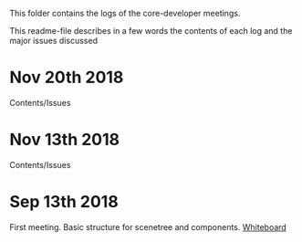 This folder contains the logs of the core-developer meetings.

This readme-file describes in a few words the contents of each log and the major issues discussed

# Nov 20th 2018
Contents/Issues
# Nov 13th 2018
Contents/Issues
# Sep 13th 2018
First meeting. Basic structure for scenetree and components. [Whiteboard](https://github.com/JirkaDellOro/FUDGE/blob/master/Design/Logs/180913_Whiteboard_Scenetree.jpg)

